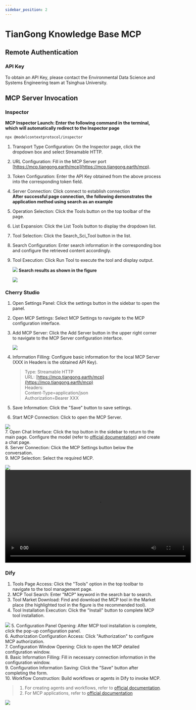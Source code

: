 ```yaml
---
sidebar_position: 2
---
```


# TianGong Knowledge Base MCP

## Remote Authentication

### API Key

To obtain an API Key, please contact the Environmental Data Science and Systems Engineering team at Tsinghua University.

## MCP Server Invocation

### Inspector

**MCP Inspector Launch: Enter the following command in the terminal, which will automatically redirect to the Inspector page**  

```bash
npx @modelcontextprotocol/inspector
```

1. Transport Type Configuration: On the Inspector page, click the dropdown box and select Streamable HTTP.  
2. URL Configuration: Fill in the MCP Server port [https://mcp.tiangong.earth/mcp](https://mcp.tiangong.earth/mcp).  
3. Token Configuration: Enter the API Key obtained from the above process into the corresponding token field.
4. Server Connection: Click connect to establish connection  
**After successful page connection, the following demonstrates the application method using search as an example**  
5. Operation Selection: Click the Tools button on the top toolbar of the page.  
6. List Expansion: Click the List Tools button to display the dropdown list.  
7. Tool Selection: Click the Search_Sci_Tool button in the list.  
8. Search Configuration: Enter search information in the corresponding box and configure the retrieved content accordingly.  
9. Tool Execution: Click Run Tool to execute the tool and display output.  

    ![](img/19.png)
    **Search results as shown in the figure**  

    ![](img/20.png)

### Cherry Studio

1. Open Settings Panel: Click the settings button in the sidebar to open the panel.  
2. Open MCP Settings: Select MCP Settings to navigate to the MCP configuration interface.  
3. Add MCP Server: Click the Add Server button in the upper right corner to navigate to the MCP Server configuration interface.  

    ![](img/6.png)

4. Information Filling: Configure basic information for the local MCP Server (XXX in Headers is the obtained API Key).

    >Type: Streamable HTTP  
    >URL: [https://mcp.tiangong.earth/mcp](https://mcp.tiangong.earth/mcp)  
    >Headers:  
    >Content-Type=application/json  
    >Authorization=Bearer XXX

5. Save Information: Click the "Save" button to save settings.
6. Start MCP Connection: Click to open the MCP Server.

![](img/22.png)  
7. Open Chat Interface: Click the top button in the sidebar to return to the main page. Configure the model (refer to [official documentation](https://docs.cherry-ai.com/pre-basic/providers)) and create a chat page.  
8. Server Connection: Click the MCP Settings button below the conversation.  
9. MCP Selection: Select the required MCP.

![](img/23.png)  
<video src="img/3.mp4" controls width="600">
  Your browser does not support video playback.
</video>

### Dify

1. Tools Page Access: Click the "Tools" option in the top toolbar to navigate to the tool management page.  
2. MCP Tool Search: Enter "MCP" keyword in the search bar to search.  
3. Tool Market Download: Find and download the MCP tool in the Market place (the highlighted tool in the figure is the recommended tool).  
4. Tool Installation Execution: Click the "Install" button to complete MCP tool installation.  

![](img/16.png)
5. Configuration Panel Opening: After MCP tool installation is complete, click the pop-up configuration panel.  
6. Authorization Configuration Access: Click "Authorization" to configure MCP authorization.  
7. Configuration Window Opening: Click to open the MCP detailed configuration window.  
8. Basic Information Filling: Fill in necessary connection information in the configuration window.  
9. Configuration Information Saving: Click the "Save" button after completing the form.  
10. Workflow Construction: Build workflows or agents in Dify to invoke MCP.  
>
>1. For creating agents and workflows, refer to [official documentation](https://docs.dify.ai/zh-hans/guides/application-orchestrate/creating-an-application).
>2. For MCP applications, refer to [official documentation](https://docs.dify.ai/zh-hans/guides/tools/mcp)

![](img/24.png)  
